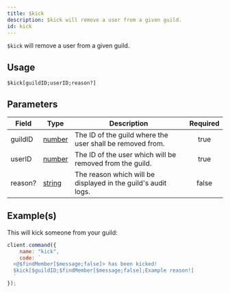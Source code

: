 ```yaml
---
title: $kick
description: $kick will remove a user from a given guild.
id: kick
---
```


`$kick` will remove a user from a given guild.

## Usage

```aoi
$kick[guildID;userID;reason?]
```

## Parameters

| Field   | Type                                                                                              | Description                                                   | Required |
| ------- | ------------------------------------------------------------------------------------------------- | ------------------------------------------------------------- | :------: |
| guildID | [number](https://developer.mozilla.org/en-US/docs/Web/JavaScript/Reference/Global_Objects/Number) | The ID of the guild where the user shall be removed from.     |   true   |
| userID  | [number](https://developer.mozilla.org/en-US/docs/Web/JavaScript/Reference/Global_Objects/Number) | The ID of the user which will be removed from the guild.      |   true   |
| reason? | [string](https://developer.mozilla.org/en-US/docs/Web/JavaScript/Reference/Global_Objects/String) | The reason which will be displayed in the guild's audit logs. |  false   |

## Example(s)

This will kick someone from your guild:

```javascript
client.command({
    name: "kick",
    code: `
  <@$findMember[$message;false]> has been kicked!
  $kick[$guildID;$findMember[$message;false];Example reason!]
  `
});
```
